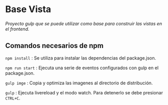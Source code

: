 # Base Vista
###### Proyecto gulp que se puede utilizar como base para construir las vistas en el frontend.

## Comandos necesarios de npm

`npm install` : Se utiliza para instalar las dependencias del package.json.

`npm run start` : Ejecuta una serie de eventos configurados con gulp en el package.json.

`gulp imge` : Copia y optimiza las imagenes al directorio de distribución.

`gulp` : Ejecuta livereload y el modo watch. Para detenerlo se debe presionar `CTRL+C`.
